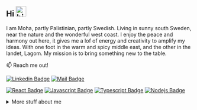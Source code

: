 ## Hi <img src="https://user-images.githubusercontent.com/1303154/88677602-1635ba80-d120-11ea-84d8-d263ba5fc3c0.gif" width="28px" height="28px" alt="hi">

I am Moha, partly Palistinian, partly Swedish.
Living in sunny south Sweden, near the nature and the wonderful west coast. I enjoy the peace and harmony out here, it gives me a lof of energy and creativity to amplify my ideas. With one foot in the warm and spicy middle east, and the other in the landet, Lagom. My mission is to bring something new to the table.

:mailbox: Reach me out!

[![Linkedin Badge](https://img.shields.io/badge/-Moha-0e76a8?style=flat&labelColor=0e76a8&logo=linkedin&logoColor=white)](https://www.linkedin.com/in/mohammad-awad-03b619201/) [![Mail Badge](https://img.shields.io/badge/-@moha.3wad-e84393?style=flat&labelColor=e84393&logo=instagram&logoColor=white)](https://www.instagram.com/moha.3wad/)


[![React Badge](https://img.shields.io/badge/-React-61DBFB?style=for-the-badge&labelColor=black&logo=react&logoColor=61DBFB)](#) [![Javascript Badge](https://img.shields.io/badge/-Javascript-F0DB4F?style=for-the-badge&labelColor=black&logo=javascript&logoColor=F0DB4F)](#) [![Typescript Badge](https://img.shields.io/badge/-Typescript-007acc?style=for-the-badge&labelColor=black&logo=typescript&logoColor=007acc)](#) [![Nodejs Badge](https://img.shields.io/badge/-Nodejs-3C873A?style=for-the-badge&labelColor=black&logo=node.js&logoColor=3C873A)](#) 


<details>
<summary>
  More stuff about me
</summary>

<br >

- 📫 How to reach me: mohammad.awad0110@gmail.com.
- ⚡ Fun fact: I play games and go to the GYM very often.



#### Github Stats

![Moha's github stats](https://github-readme-stats.vercel.app/api?username=awmoha_private=true&theme=tokyonight&hide=contribs,prs)

</details>



